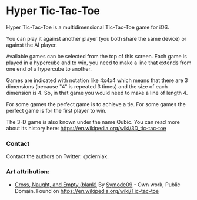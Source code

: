 # Hyper Tic-Tac-Toe

Hyper Tic-Tac-Toe is a multidimensional Tic-Tac-Toe game for iOS.

You can play it against another player (you both share the same device) or against the AI player.

Available games can be selected from the top of this screen. Each game is played in a hypercube
and to win, you need to make a line that extends from one end of a hypercube to another.

Games are indicated with notation like 4x4x4 which means that there are 3 dimensions
(because "4" is repeated 3 times) and the size of each dimension is 4. So, in that
game you would need to make a line of length 4.

For some games the perfect game is to achieve a tie. For some games the perfect game is for
the first player to win.

The 3-D game is also known under the name Qubic. You can read more about its history here:
https://en.wikipedia.org/wiki/3D_tic-tac-toe

### Contact

Contact the authors on Twitter: @cierniak.

### Art attribution:
- [Cross, Naught, and Empty (blank)](https://commons.wikimedia.org/w/index.php?curid=2064271)
By [Symode09](https://commons.wikimedia.org/wiki/User:Symode09) - Own work, Public Domain.
Found on https://en.wikipedia.org/wiki/Tic-tac-toe
